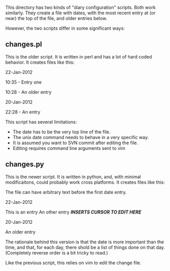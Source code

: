 This directory has two kinds of "diary configuration" scripts.  Both work
similarly.  They create a file with dates, with the most recent entry at (or
near) the top of the file, and older entries below.

However, the two scripts differ in some significant ways:

changes.pl
----------

This is the older script.  It is written in perl and has a lot of hard
coded behavior.  It creates files like this:

  22-Jan-2012

  10:35 - Entry one

  10:28 - An older entry

  20-Jan-2012

  22:28 - An entry

This script has several limitations:

* The date has to be the very top line of the file.
* The unix date command needs to behave in a very specific way.
* It is assumed you want to SVN commit after editing the file.
* Editing requires command line arguments sent to vim

changes.py
----------

This is the newer script.  It is written in python, and, with minimal
modificaitons, could probably work cross platforms.  It creates files like
this:

  The file can have arbitrary text
  before the first date entry.

  22-Jan-2012

  This is an entry
  An other entry
  ___INSERTS CURSOR TO EDIT HERE___

  20-Jan-2012

  An older entry

The rationale behind this version is that the date is more important than
the time, and that, for each day, there shold be a list of things done
on that day.  (Completely reverse order is a bit tricky to read.) 

Like the previous script, this relies on vim to edit the change file.
